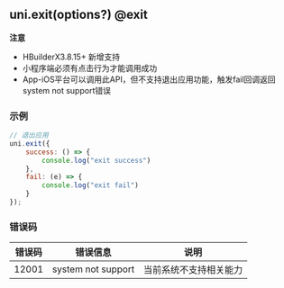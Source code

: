 ## uni.exit(options?) @exit

<!-- UTSAPIJSON.exit.description -->

**注意**  
- HBuilderX3.8.15+ 新增支持  
- 小程序端必须有点击行为才能调用成功  
- App-iOS平台可以调用此API，但不支持退出应用功能，触发fail回调返回system not support错误  

<!-- UTSAPIJSON.exit.param -->

<!-- UTSAPIJSON.exit.returnValue -->

<!-- UTSAPIJSON.exit.compatibility -->

<!-- UTSAPIJSON.exit.tutorial -->

### 示例  

```javascript
// 退出应用
uni.exit({
	success: () => {
		console.log("exit success")
	},
	fail: (e) => {
		console.log("exit fail")
	}
});
```

### 错误码

|错误码	|错误信息					|说明														|
|---	|----						|------														|
|12001	|system not support			|当前系统不支持相关能力											|

<!-- UTSAPIJSON.general_type.name -->

<!-- UTSAPIJSON.general_type.param -->
